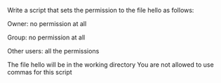 Write a script that sets the permission to the file hello as follows:



Owner: no permission at all

Group: no permission at all

Other users: all the permissions

The file hello will be in the working directory You are not allowed to use commas for this script
